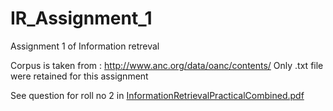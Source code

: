 # IR_Assignment_1
Assignment 1 of Information retreval

Corpus is taken from : http://www.anc.org/data/oanc/contents/
Only .txt file were retained for this assignment

See question for roll no 2 in [InformationRetrievalPracticalCombined.pdf](InformationRetrievalPracticalCombined.pdf)
